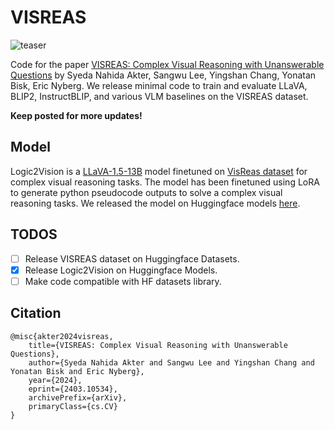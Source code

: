 # VISREAS

![teaser](https://huggingface.co/RE-N-Y/logic2vision/resolve/main/Code2Vision.png)

Code for the paper [VISREAS: Complex Visual Reasoning with Unanswerable Questions](https://arxiv.org/abs/2403.10534) by Syeda Nahida Akter, Sangwu Lee, Yingshan Chang, Yonatan Bisk, Eric Nyberg. We release minimal code to train and evaluate LLaVA, BLIP2, InstructBLIP, and various VLM baselines on the VISREAS dataset.

**Keep posted for more updates!**

## Model

Logic2Vision is a [LLaVA-1.5-13B](https://huggingface.co/llava-hf/llava-1.5-13b-hf) model finetuned on [VisReas dataset](https://arxiv.org/abs/2403.10534) for complex visual reasoning tasks.
The model has been finetuned using LoRA to generate python pseudocode outputs to solve a complex visual reasoning tasks. We released the model on Huggingface models [here](https://huggingface.co/RE-N-Y/logic2vision).

## TODOS

- [ ] Release VISREAS dataset on Huggingface Datasets.
- [x] Release Logic2Vision on Huggingface Models.
- [ ] Make code compatible with HF datasets library.

## Citation

```
@misc{akter2024visreas,
    title={VISREAS: Complex Visual Reasoning with Unanswerable Questions},
    author={Syeda Nahida Akter and Sangwu Lee and Yingshan Chang and Yonatan Bisk and Eric Nyberg},
    year={2024},
    eprint={2403.10534},
    archivePrefix={arXiv},
    primaryClass={cs.CV}
}
```
